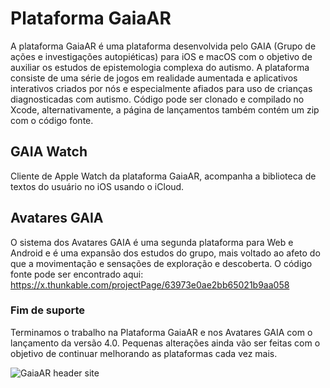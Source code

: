 # Plataforma GaiaAR

A plataforma GaiaAR é uma plataforma desenvolvida pelo GAIA (Grupo de ações e investigações autopiéticas) para iOS e macOS com o objetivo de auxiliar os estudos de epistemologia complexa do autismo.
A plataforma consiste de uma série de jogos em realidade aumentada e aplicativos interativos criados por nós e especialmente afiados para uso de crianças diagnosticadas com autismo.
Código pode ser clonado e compilado no Xcode, alternativamente, a página de lançamentos também contém um zip com o código fonte.

## GAIA Watch

Cliente de Apple Watch da plataforma GaiaAR, acompanha a biblioteca de textos do usuário no iOS usando o iCloud.

## Avatares GAIA

O sistema dos Avatares GAIA é uma segunda plataforma para Web e Android e é uma expansão dos estudos do grupo, mais voltado ao afeto do que a movimentação e sensações de exploração e descoberta.
O código fonte pode ser encontrado aqui: https://x.thunkable.com/projectPage/63973e0ae2bb65021b9aa058

### Fim de suporte

Terminamos o trabalho na Plataforma GaiaAR e nos Avatares GAIA com o lançamento da versão 4.0.
Pequenas alterações ainda vão ser feitas com o objetivo de continuar melhorando as plataformas cada vez mais.


![GaiaAR header site](https://user-images.githubusercontent.com/64418819/214737700-0a36e555-70cf-4828-949a-f1be44a7a46e.png)
